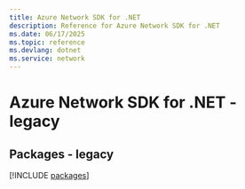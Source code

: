 ```yaml
---
title: Azure Network SDK for .NET
description: Reference for Azure Network SDK for .NET
ms.date: 06/17/2025
ms.topic: reference
ms.devlang: dotnet
ms.service: network
---
```

# Azure Network SDK for .NET - legacy
## Packages - legacy
[!INCLUDE [packages](network-index.md)]